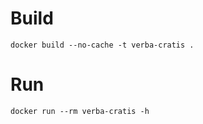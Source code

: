 # Build

```shell
docker build --no-cache -t verba-cratis .
```

# Run

```shell
docker run --rm verba-cratis -h
```

